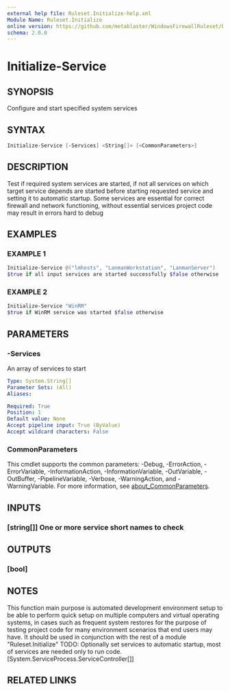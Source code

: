 ```yaml
---
external help file: Ruleset.Initialize-help.xml
Module Name: Ruleset.Initialize
online version: https://github.com/metablaster/WindowsFirewallRuleset/blob/master/Modules/Ruleset.Initialize/Help/en-US/Initialize-Service.md
schema: 2.0.0
---
```


# Initialize-Service

## SYNOPSIS

Configure and start specified system services

## SYNTAX

```powershell
Initialize-Service [-Services] <String[]> [<CommonParameters>]
```

## DESCRIPTION

Test if required system services are started, if not all services on which target service depends
are started before starting requested service and setting it to automatic startup.
Some services are essential for correct firewall and network functioning,
without essential services project code may result in errors hard to debug

## EXAMPLES

### EXAMPLE 1

```powershell
Initialize-Service @("lmhosts", "LanmanWorkstation", "LanmanServer")
$true if all input services are started successfully $false otherwise
```

### EXAMPLE 2

```powershell
Initialize-Service "WinRM"
$true if WinRM service was started $false otherwise
```

## PARAMETERS

### -Services

An array of services to start

```yaml
Type: System.String[]
Parameter Sets: (All)
Aliases:

Required: True
Position: 1
Default value: None
Accept pipeline input: True (ByValue)
Accept wildcard characters: False
```

### CommonParameters

This cmdlet supports the common parameters: -Debug, -ErrorAction, -ErrorVariable, -InformationAction, -InformationVariable, -OutVariable, -OutBuffer, -PipelineVariable, -Verbose, -WarningAction, and -WarningVariable. For more information, see [about_CommonParameters](http://go.microsoft.com/fwlink/?LinkID=113216).

## INPUTS

### [string[]] One or more service short names to check

## OUTPUTS

### [bool]

## NOTES

This function main purpose is automated development environment setup to be able to perform quick
setup on multiple computers and virtual operating systems, in cases such as frequent system restores
for the purpose of testing project code for many environment scenarios that end users may have.
It should be used in conjunction with the rest of a module "Ruleset.Initialize"
TODO: Optionally set services to automatic startup, most of services are needed only to run code.
\[System.ServiceProcess.ServiceController\[\]\]

## RELATED LINKS

